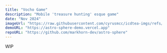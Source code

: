 ```yaml
---
title: "Vocho Game"
description: "Mobile 'treasure hunting' esque game"
date: "Nov 2024"
imageUrl: "https://raw.githubusercontent.com/cyrusmcc/icdtea-imgs/refs/heads/main/cyrusmcc/projects/banners/vochogame.png"
demoURL: "https://astro-sphere-demo.vercel.app"
repoURL: "https://github.com/markhorn-dev/astro-sphere"
---
```


WIP